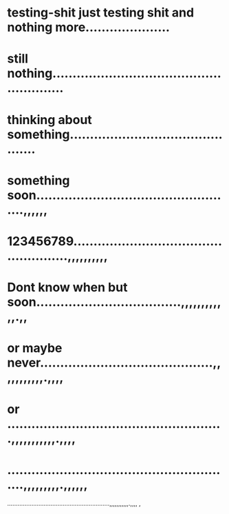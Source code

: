 # testing-shit just testing shit and  nothing more.....................
# still nothing........................................................
# thinking about something.............................................
# something soon..................................................,,,,,,
# 123456789....................................................,,,,,,,,,,
# Dont know when but soon....................................,,,,,,,,,,,,.,,
# or maybe never...........................................,,,,,,,,,,,.,,,,
# or ......................................................,,,,,,,,,,,.,,,,
# .........................................................,,,,,,,,,.,,,,,,
...........................................................,,,,,,,,,,,.,,,,
,
